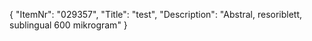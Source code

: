 {
  "ItemNr": "029357",
  "Title": "test",
  "Description": "Abstral, resoriblett, sublingual 600 mikrogram"
}